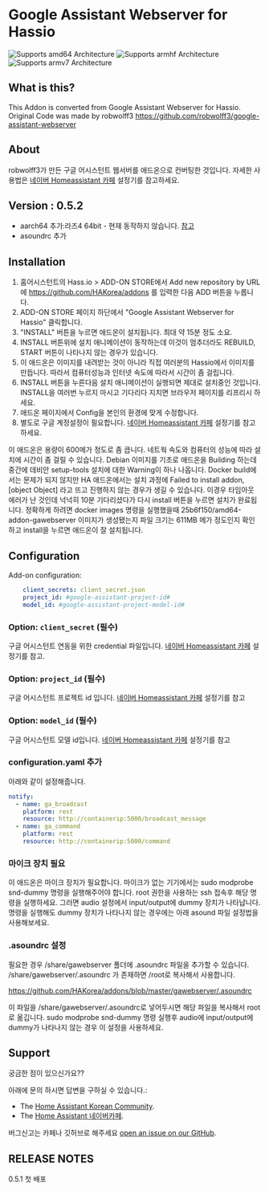 # Google Assistant Webserver for Hassio

![Supports amd64 Architecture][amd64-shield] ![Supports armhf Architecture][armhf-shield] ![Supports armv7 Architecture][armv7-shield] 

## What is this?

This Addon is converted from Google Assistant Webserver for Hassio. Original Code was made by robwolff3
https://github.com/robwolff3/google-assistant-webserver


## About
robwolff3가 만든 구글 어시스턴트 웹서버를 애드온으로 컨버팅한 것입니다. 
자세한 사용법은 [네이버 Homeassistant 카페](https://cafe.naver.com/koreassistant/661) 설정기를 참고하세요. 

## Version : 0.5.2
- aarch64 추가:라즈4 64bit - 현재 동작하지 않습니다. [ 참고 ](https://cafe.naver.com/koreassistant/3285)
- asoundrc 추가

## Installation

1. 홈어시스턴트의 Hass.io > ADD-ON STORE에서 Add new repository by URL에 https://github.com/HAKorea/addons 를 입력한 다음 ADD 버튼을 누릅니다.
2. ADD-ON STORE 페이지 하단에서 "Google Assistant Webserver for Hassio" 클릭합니다.
3. "INSTALL" 버튼을 누르면 애드온이 설치됩니다. 최대 약 15분 정도 소요. 
4. INSTALL 버튼위에 설치 애니메이션이 동작하는데 이것이 멈추더라도 REBUILD, START 버튼이 나타나지 않는 경우가 있습니다.
5. 이 애드온은 이미지를 내려받는 것이 아니라 직접 여러분의 Hassio에서 이미지를 만듭니다. 따라서 컴퓨터성능과 인터넷 속도에 따라서 시간이 좀 걸립니다. 
6. INSTALL 버튼을 누른다음 설치 애니메이션이 실행되면 제대로 설치중인 것입니다. INSTALL을 여러번 누르지 마시고 기다리다 지치면 브라우저 페이지를 리프리시 하세요. 
7. 애드온 페이지에서 Config을 본인의 환경에 맞게 수정합니다.
8. 별도로 구글 계정설정이 필요합니다. [네이버 Homeassistant 카페](https://cafe.naver.com/koreassistant/661) 설정기를 참고하세요. 

이 애드온은 용량이 600메가 정도로 좀 큽니다. 네트웍 속도와 컴퓨터의 성능에 따라 설치에 시간이 좀 걸릴 수 있습니다. Debian 이미지를 기초로 애드온을 Building 하는데 중간에 데비안 setup-tools 설치에 대한 Warning이 하나 나옵니다. Docker build에서는 문제가 되지 않지만 HA 애드온에서는 설치 과정에  Failed to install addon, [object Object] 라고 뜨고 진행하지 않는 경우가 생길 수 있습니다. 이경우 타임아웃 에러가 난 것인데 넉넉히 10분 기다리셨다가 다시 install 버튼을 누르면 설치가 완료됩니다. 정확하게 하려면 docker images 명령을 실행했을때 25b6f150/amd64-addon-gawebserver 이미지가 생성됐는지 파일 크기는 611MB 메가 정도인지 확인하고 install을 누르면 애드온이 잘 설치됩니다. 

## Configuration

Add-on configuration:

```yaml
    client_secrets: client_secret.json
    project_id: #google-assistant-project-id#
    model_id: #google-assistant-project-model-id#
```

### Option: `client_secret` (필수)
구글 어시스턴트 연동을 위한 credential 파일입니다. [네이버 Homeassistant 카페](https://cafe.naver.com/koreassistant/661) 설정기를 참고.

### Option: `project_id` (필수)
구글 어시스턴트 프로젝트 id 입니다. [네이버 Homeassistant 카페](https://cafe.naver.com/koreassistant/661) 설정기를 참고

### Option: `model_id` (필수)
구글 어시스턴트 모델 id입니다. [네이버 Homeassistant 카페](https://cafe.naver.com/koreassistant/661) 설정기를 참고

### configuration.yaml 추가
아래와 같이 설정해줍니다.

```yaml
notify:
  - name: ga_broadcast
    platform: rest
    resource: http://containerip:5000/broadcast_message
  - name: ga_command
    platform: rest
    resource: http://containerip:5000/command
```
### 마이크 장치 필요
이 애드온은 마이크 장치가 필요합니다. 마이크가 없는 기기에서는 
sudo modprobe snd-dummy
명령을 실행해주어야 합니다. root 권한을 사용하는 ssh 접속후 해당 명령을 실행하세요. 그러면 audio 설정에서 input/output에 dummy 장치가 나타납니다. 명령을 실행해도 dummy 장치가 나타나지 않는 경우에는 아래 asound 파일 설정법을 사용해보세요. 

### .asoundrc 설정
필요한 경우 /share/gawebserver 폴더에 .asoundrc 파일을 추가할 수 있습니다. 
/share/gawebserver/.asoundrc 가 존재하면 /root로 복사해서 사용합니다. 


https://github.com/HAKorea/addons/blob/master/gawebserver/.asoundrc

이 파일을 /share/gawebserver/.asoundrc로 넣어두시면 해당 파일을 복사해서 root로 옮깁니다. sudo modprobe snd-dummy 명령 실행후 audio에 input/output에 dummy가 나타나지 않는 경우 이 설정을 사용하세요. 

## Support

궁금한 점이 있으신가요??

아래에 문의 하시면 답변을 구하실 수 있습니다.:

- The [Home Assistant Korean Community][github].
- The [Home Assistant 네이버카페][forum].

버그신고는 카페나 깃허브로 해주세요 [open an issue on our GitHub][issue].

## RELEASE NOTES

0.5.1 첫 배포


[forum]: https://cafe.naver.com/koreassistant
[github]: https://github.com/HAKorea/addons
[issue]: https://github.com/zooil/wallpad/issues
[aarch64-shield]: https://img.shields.io/badge/aarch64-yes-green.svg
[amd64-shield]: https://img.shields.io/badge/amd64-yes-green.svg
[armhf-shield]: https://img.shields.io/badge/armhf-yes-green.svg
[armv7-shield]: https://img.shields.io/badge/armv7-yes-green.svg
[i386-shield]: https://img.shields.io/badge/i386-yes-green.svg

